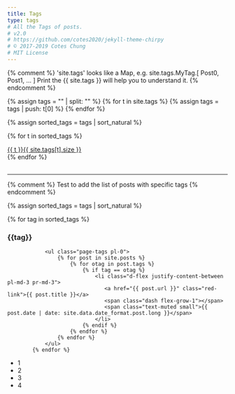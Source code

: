 ```yaml
---
title: Tags
type: tags
# All the Tags of posts.
# v2.0
# https://github.com/cotes2020/jekyll-theme-chirpy
# © 2017-2019 Cotes Chung
# MIT License
---
```


{% comment %}
  'site.tags' looks like a Map, e.g. site.tags.MyTag.[ Post0, Post1, ... ]
  Print the {{ site.tags }} will help you to understand it.
{% endcomment %}
<div id="tags" class="d-flex flex-wrap ml-xl-2 mr-xl-2">
{% assign tags = "" | split: "" %}
{% for t in site.tags %}
  {% assign tags = tags | push: t[0] %}
{% endfor %}

{% assign sorted_tags = tags | sort_natural %}

{% for t in sorted_tags %}
  <div>
    <a class="tag" href="#{{ t | downcase }}">{{ t }}<span class="text-muted">{{ site.tags[t].size }}</span></a>
  </div>
{% endfor %}

</div>
<br>
<hr>

{% comment %}
  Test to add the list of posts with specific tags
{% endcomment %}

{% assign sorted_tags = tags | sort_natural %}



  <div id="page-tag">
            {% for tag in sorted_tags %}
                <h3 id="{{tag}}"> <i class="fa fa-tag fa-fw text-muted"></i> {{tag}}</h3>

                <ul class="page-tags pl-0">
                    {% for post in site.posts %}
                        {% for otag in post.tags %}
                            {% if tag == otag %}
                                <li class="d-flex justify-content-between pl-md-3 pr-md-3"> 
                                   <a href="{{ post.url }}" class="red-link">{{ post.title }}</a>
                                   <span class="dash flex-grow-1"></span> 
                                   <span class="text-muted small">{{ post.date | date: site.data.date_format.post.long }}</span>
                                </li>
                            {% endif %}
                        {% endfor %}
                    {% endfor %}
                </ul>
            {% endfor %}



<ul>
  <li>1</li>
  <li>2</li>
  <li>3</li>
  <li>4</li>
  
</ul>

  </div>





